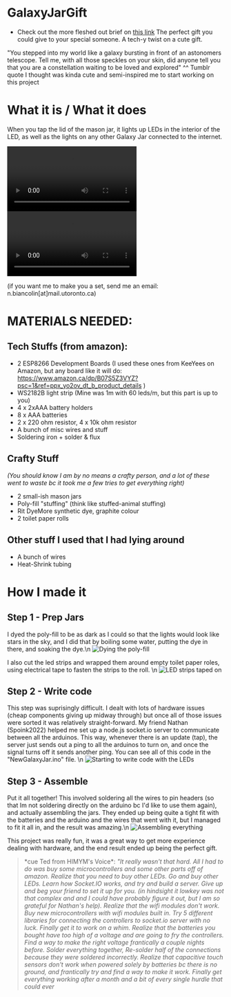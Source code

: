 # GalaxyJarGift

* Check out the more fleshed out brief on [this link](https://nbiancolin.github.io/GalaxyJar)
The perfect gift you could give to your special someone. A tech-y twist on a cute gift.

"You stepped into my world like a galaxy bursting in front of an astonomers telescope. Tell me, with all those speckles on your skin, did anyone tell you that you are a constellation waiting to be loved and explored"
^^ Tumblr quote I thought was kinda cute and semi-inspired me to start working on this project

# What it is / What it does

When you tap the lid of the mason jar, it lights up LEDs in the interior of the LED, as well as the lights on any other Galaxy Jar connected to the internet.

![](./img/video1.mp4)
![](./img/video2.mp4)

(if you want me to make you a set, send me an email: n.biancolin[at]mail.utoronto.ca)

# MATERIALS NEEDED:

## Tech Stuffs (from amazon):

- 2 ESP8266 Development Boards (I used these ones from KeeYees on Amazon, but any board like it will do: https://www.amazon.ca/dp/B07S5Z3VYZ?psc=1&ref=ppx_yo2ov_dt_b_product_details )
- WS2182B light strip (Mine was 1m with 60 leds/m, but this part is up to you)
- 4 x 2xAAA battery holders
- 8 x AAA batteries
- 2 x 220 ohm resistor, 4 x 10k ohm resistor
- A bunch of misc wires and stuff
- Soldering iron + solder & flux


## Crafty Stuff
*(You should know I am by no means a crafty person, and a lot of these went to waste bc it took me a few tries to get everything right)*
- 2 small-ish mason jars 
- Poly-fill "stuffing" (think like stuffed-animal stuffing)
- Rit DyeMore synthetic dye, graphite colour
- 2 toilet paper rolls

## Other stuff I used that I had lying around
- A bunch of wires
- Heat-Shrink tubing

# How I made it

## Step 1 - Prep Jars

I dyed the poly-fill to be as dark as I could so that the lights would look like stars in the sky, and I did that by boiling some water, putting the dye in there, and soaking the dye.\n
![Dying the poly-fill](./img/step1-1.jpg) 

I also cut the led strips and wrapped them around empty toilet paper roles, using electrical tape to fasten the strips to the roll. \n
![LED strips taped on](./img/step1-2.jpg)

## Step 2 - Write code

This step was suprisingly difficult. I dealt with lots of hardware issues (cheap components giving up midway through) but once all of those issues were sorted it was relatively straight-forward. My friend Nathan (Spoink2022) helped me set up a node.js socket.io server to communicate between all the arduinos. This way, whenever there is an update (tap), the server just sends out a ping to all the arduinos to turn on, and once the signal turns off it sends another ping. You can see all of this code in the "NewGalaxyJar.ino" file. \n
![Starting to write code with the LEDs](./img/step2-1.jpg)

## Step 3 - Assemble

Put it all together! This involved soldering all the wires to pin headers (so that Im not soldering directly on the arduino bc I'd like to use them again), and actually assembling the jars. They ended up being quite a tight fit with the batteries and the arduino and the wires that went with it, but I managed to fit it all in, and the result was amazing.\n
![Assembling everything](./img/step3-1.jpg)


This project was really fun, it was a great way to get more experience dealing with hardware, and the end result ended up being the perfect gift.



> \*cue Ted from HIMYM's Voice\*: *"It really wasn't that hard. 
All I had to do was buy some microcontrollers and some other parts off of amazon. Realize that you need to buy other LEDs. Go and buy other LEDs. Learn how Socket.IO works, and try and build a server. Give up and beg your friend to set it up for you. (in hindsight it lowkey was not that complex and and I could have probably figure it out, but I am so grateful for Nathan's help). Realize that the wifi modules don't work. Buy new microcontrollers with wifi modules built in. Try 5 different libraries for connecting the controllers to socket.io server with no luck. Finally get it to work on a whim. Realize that the batteries you bought have too high of a voltage and are going to fry the controllers. Find a way to make the right voltage frantically a couple nights before. Solder everything together, Re-solder half of the connections because they were soldered incorrectly. Realize that capacitive touch sensors don't work when powered solely by batteries bc there is no ground, and frantically try and find a way to make it work. Finally get everything working after a month and a bit of every single hurdle that could ever*
